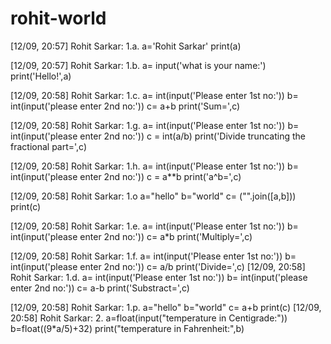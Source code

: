 # rohit-world
[12/09, 20:57] Rohit Sarkar: 1.a. 
a='Rohit Sarkar'
print(a)

[12/09, 20:57] Rohit Sarkar: 1.b.
a= input('what is your name:')
print('Hello!',a)

[12/09, 20:58] Rohit Sarkar: 1.c.
a= int(input('Please enter 1st no:'))
b= int(input('please enter 2nd no:'))
c= a+b
print('Sum=',c)

[12/09, 20:58] Rohit Sarkar: 1.g.
a= int(input('Please enter 1st no:'))
b= int(input('please enter 2nd no:'))
c = int(a/b)
print('Divide truncating the fractional part=',c)

[12/09, 20:58] Rohit Sarkar: 1.h.
a= int(input('Please enter 1st no:'))
b= int(input('please enter 2nd no:'))
c = a**b
print('a^b=',c)

[12/09, 20:58] Rohit Sarkar: 1.o
a="hello"
b="world"
c= ("".join([a,b]))
print(c)

[12/09, 20:58] Rohit Sarkar: 1.e.
a= int(input('Please enter 1st no:'))
b= int(input('please enter 2nd no:'))
c= a*b
print('Multiply=',c)

[12/09, 20:58] Rohit Sarkar: 1.f.
a= int(input('Please enter 1st no:'))
b= int(input('please enter 2nd no:'))
c= a/b
print('Divide=',c)
[12/09, 20:58] Rohit Sarkar: 1.d.
a= int(input('Please enter 1st no:'))
b= int(input('please enter 2nd no:'))
c= a-b
print('Substract=',c)

[12/09, 20:58] Rohit Sarkar: 1.p.
a="hello"
b="world"
c= a+b
print(c)
[12/09, 20:58] Rohit Sarkar: 2.
a=float(input("temperature in Centigrade:"))
b=float((9*a/5)+32)
print("temperature in Fahrenheit:",b)
